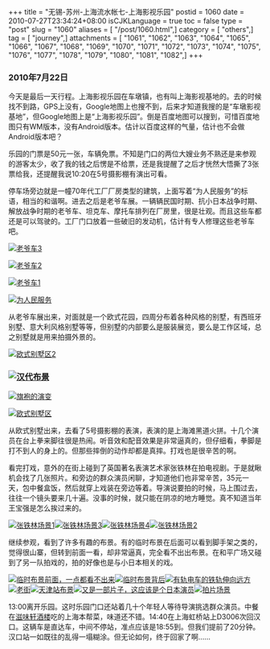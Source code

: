 +++
title = "无锡-苏州-上海流水帐七-上海影视乐园"
postid = 1060
date = 2010-07-27T23:34:24+08:00
isCJKLanguage = true
toc = false
type = "post"
slug = "1060"
aliases = [ "/post/1060.html",]
category = [ "others",]
tag = [ "journey",]
attachments = [ "1061", "1062", "1063", "1064", "1065", "1066", "1067", "1068", "1069", "1070", "1071", "1072", "1073", "1074", "1075", "1076", "1077", "1078", "1079", "1080", "1081", "1082",]
+++


### [](/uploads/2010/07/yingshi8.jpg)2010年7月22日

今天是最后一天行程。上海影视乐园在车墩镇，也有叫上海影视基地的。去的时候找不到路，GPS上没有，Google地图上也搜不到，后来才知道我搜的是“车墩影视基地”，但Google地图上是“上海影视乐园”。倒是百度地图可以搜到，可惜百度地图只有WM版本，没有Android版本。估计以百度这样的气量，估计也不会做Android版本吧？<!--more-->

乐园的门票是50元一张，车辆免票。不知是门口的两位大嫂业务不熟还是来参观的游客太少，收了我的钱之后愣是不给票，还是我提醒了之后才恍然大悟撕了3张票给我，还提醒我说10:20在5号摄影棚有演出可看。

停车场旁边就是一幢70年代工厂厂房类型的建筑，上面写着“为人民服务”的标语，相当的和谐啊。进去之后是老爷车展。一辆辆民国时期、抗小日本战争时期、解放战争时期的老爷车、坦克车、摩托车排列在厂房里，很是壮观。而且这些车都还是可以驾驶的。工厂门口放着一些破旧的发动机，估计有专人修理这些老爷车吧。

[![](/uploads/2010/07/yingshi4.jpg "老爷车3")](/uploads/2010/07/yingshi4.jpg)  

[![](/uploads/2010/07/yingshi3.jpg "老爷车2")](/uploads/2010/07/yingshi3.jpg)  

[![](/uploads/2010/07/yingshi2.jpg "老爷车1")](/uploads/2010/07/yingshi2.jpg)  

[![](/uploads/2010/07/yingshi1.jpg "为人民服务")](/uploads/2010/07/yingshi1.jpg)

从老爷车展出来，对面就是一个欧式花园，四周分布着各种风格的别墅，有西班牙别墅、意大利风格别墅等等，但别墅的内部要么是服装展览，要么是工作区域，总之别墅就是用来拍摄外景的。

[![](/uploads/2010/07/yingshi5.jpg "欧式别墅区2")](/uploads/2010/07/yingshi5.jpg)

### [![](/uploads/2010/07/yingshi8.jpg "汉代布景")](/uploads/2010/07/yingshi8.jpg)

[![](/uploads/2010/07/yingshi7.jpg "旗袍的演变")](/uploads/2010/07/yingshi7.jpg)[](/uploads/2010/07/yingshi6.jpg)

[![](/uploads/2010/07/yingshi6.jpg "欧式别墅区")](/uploads/2010/07/yingshi6.jpg)

从欧式别墅出来，去看了5号摄影棚的表演，表演的是上海滩黑道火拼。十几个演员在台上拳来脚往很是热闹。听音效和配音效果是非常逼真的，但仔细看，拳脚是打不到人的身上的。但那些摔倒的动作却都是真摔。打戏也是很辛苦的啊。

看完打戏，意外的在街上碰到了英国著名表演艺术家张铁林在拍电视剧。于是就瞅机会找了几张照片。和旁边的群众演员闲聊，才知道他们也非常辛苦，35元一天，包中餐盒饭，然后就穿上戏装在旁边等着。导演说要拍的时候，马上围过去，往往一个镜头要来几十遍。没事的时候，就只能在阴凉的地方睡觉。真不知道当年王宝强是怎么挨过来的。

[![](/uploads/2010/07/ztl1.jpg "张铁林场景1")](/uploads/2010/07/ztl1.jpg)[![](/uploads/2010/07/ztl3.jpg "张铁林场景3")](/uploads/2010/07/ztl3.jpg)[![](/uploads/2010/07/ztl4.jpg "张铁林场景4")](/uploads/2010/07/ztl4.jpg)[![](/uploads/2010/07/ztl2.jpg "张铁林场景2")](/uploads/2010/07/ztl2.jpg)

继续参观，看到了许多有趣的布景。有的临时布景在后面可以看到脚手架之类的，觉得很山寨，但转到前面一看，却非常逼真，完全看不出出布景。在和平广场又碰到了另一队拍戏的，拍的好像也是与小日本相关的戏。

[![](/uploads/2010/07/yingshi18.jpg "临时布景前面，一点都看不出来")](/uploads/2010/07/yingshi18.jpg)[![](/uploads/2010/07/yingshi17.jpg "临时布景背后")](/uploads/2010/07/yingshi17.jpg)[![](/uploads/2010/07/yingshi16.jpg "有轨电车的铁轨伸向远方")](/uploads/2010/07/yingshi16.jpg)[![](/uploads/2010/07/yingshi15.jpg "老街")](/uploads/2010/07/yingshi15.jpg)[![](/uploads/2010/07/yingshi14.jpg "天津站布景")](/uploads/2010/07/yingshi14.jpg)[![](/uploads/2010/07/yingshi13.jpg "又是一部片子，这应该是个日本演员")](/uploads/2010/07/yingshi13.jpg)[![](/uploads/2010/07/yingshi12.jpg "拍片场景")](/uploads/2010/07/yingshi12.jpg)

13:00离开乐园。这时乐园门口还站着几十个年轻人等待导演挑选群众演员。中餐在[滋味轩酒楼](http://www.dianping.com/shop/506683)吃的上海本帮菜，味道还不错。14:40在上海虹桥站上D3006次回汉口。这辆车是直达车，中间不停站，准点应该是18:55到。但我们提前了20分钟。汉口站一如既往的乱得一塌糊涂。但无论如何，终于回家了啊……

